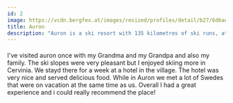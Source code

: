 ```yaml
---
id: 2
image: https://vcdn.bergfex.at/images/resized/profiles/detail/b27/6d6aecf9837a5e3e946bb1ca3ae2bb27.jpg
title: Auron
description: "Auron is a ski resort with 135 kilometres of ski runs, at an elevation of 1,600-2,450 metres, located in the French alps."
---
```


####

I've visited auron once with my Grandma and my Grandpa and also my family. The ski slopes were very pleasant but I enjoyed skiing more in Cervinia. We stayd there for a week at a hotel in the village. The hotel was very nice and served delicious food. While in Auron we met a lot of Swedes that were on vacation at the same time as us. Overall I had a great experience and i could really recommend the place! 
####